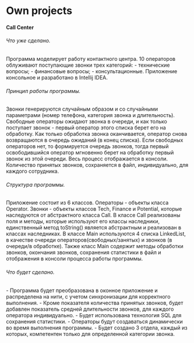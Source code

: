 # Own projects

<h4>Call Center</h4>

<h6>Что уже сделано.</h6>
<p>Программа моделирует работу контактного центра. 10 операторов облуживают поступающие звонки трех категорий:
- технические вопросы;
- финансовые вопросы;
- консультационные.
Приложение консольное и разработано в Intellij IDEA.</p>
<h6>Принцип работы программы.</h6>
<p>Звонки генерируются случайным образом и со случайными параметрами (номер телефона, категория звонка и длительность). Свободные операторы ожидают звонка в очереди, и как только поступает звонок - первый оператор этого списка берет его на обработку. Как только обработка звонка оканчивается, оператор снова возвращаются в очередь ожиданий (в конец списка). Если свободных операторов нет, то формируется очередь звонков, тогда первый освободившийся оператор мгновенно берет на обработку первый звонок из этой очереди. Весь процесс отображается в консоли. Количество принятых звонков, сохраняется в файл, индивидуально, для каждого сотрудника.</p>
<h6>Структура программы.</h6>
<p>Приложение состоит из 6 классов. Операторы - объекты класса Operator. Звонки - объекты классов Tech, Finance и Potential, которые наследуются от абстрактного класса Call. В классе Call реализованы поля и методы, которые используют его классы наследники, единственный метод toString() является абстрактным и реализован в классах наследниках. В классе Main используются 4 списка LinkedList, в качестве очереди операторов(свободных/занятых) и звонков (в очереди/в обработке). Также класс Main содержит методы обработки звонков, окончания звонков, сохранения статистики в файл и отображения в консоли процесса работы программы.</p>
<h6>Что будет сделано.</h6>
- Программа будет преобразована в оконное приложение и распределена на нити, с учетом синхронизации для корректного выполнения.
- Кроме показателя количества принятых звонков, будет добавлен показатель средней длительности звонков, для каждого оператора индивидуально.
- Будет использована технология SQL для сохранения статистики.
- Операторы будут создаваться динамически во время выполнения программы.
- Будет создано 3 отдела, каждый из которых, компетентен только для определенной категории звонка.
